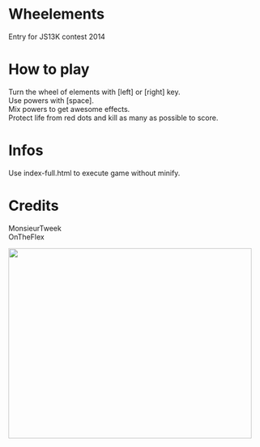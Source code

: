 Wheelements
===========

Entry for JS13K contest 2014

How to play
===========
Turn the wheel of elements with [left] or [right] key.<br/>
Use powers with [space].<br/>
Mix powers to get awesome effects.<br/>
Protect life from red dots and kill as many as possible to score.

Infos
===========
Use index-full.html to execute game without minify.

Credits
===========
MonsieurTweek<br/>
OnTheFlex

<img src ="http://smile-engine.com/wheelements/wheel_of_power.jpg" width="480px" height="375px"/>
